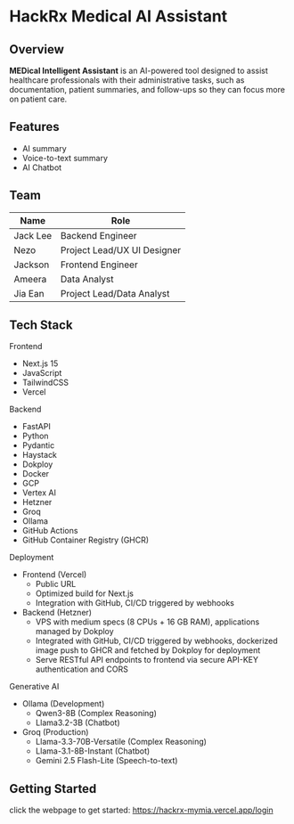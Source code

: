# HackRx Medical AI Assistant

## Overview
**MEDical Intelligent Assistant** is an AI-powered tool designed to assist healthcare professionals with their administrative tasks, such as documentation, patient summaries, and follow-ups so they can focus more on patient care.

## Features
- AI summary
- Voice-to-text summary
- AI Chatbot
  
## Team
| Name | Role |
| ----------- | ----------- |
| Jack Lee | Backend Engineer |
| Nezo | Project Lead/UX UI Designer |
| Jackson | Frontend Engineer |
| Ameera | Data Analyst |
| Jia Ean | Project Lead/Data Analyst |

## Tech Stack
Frontend
- Next.js 15
- JavaScript
- TailwindCSS
- Vercel

Backend
- FastAPI
- Python
- Pydantic
- Haystack
- Dokploy
- Docker
- GCP
- Vertex AI
- Hetzner
- Groq
- Ollama
- GitHub Actions
- GitHub Container Registry (GHCR)

Deployment
- Frontend (Vercel)
  - Public URL
  - Optimized build for Next.js
  - Integration with GitHub, CI/CD triggered by webhooks
- Backend (Hetzner)
  - VPS with medium specs (8 CPUs + 16 GB RAM), applications managed by Dokploy
  - Integrated with GitHub, CI/CD triggered by webhooks, dockerized image push to GHCR and fetched by Dokploy for deployment
  - Serve RESTful API endpoints to frontend via secure API-KEY authentication and CORS

Generative AI
- Ollama (Development)
  - Qwen3-8B (Complex Reasoning)
  - Llama3.2-3B (Chatbot)
- Groq (Production)
  - Llama-3.3-70B-Versatile (Complex Reasoning)
  - Llama-3.1-8B-Instant (Chatbot)
  - Gemini 2.5 Flash-Lite (Speech-to-text)


## Getting Started
click the webpage to get started: https://hackrx-mymia.vercel.app/login
